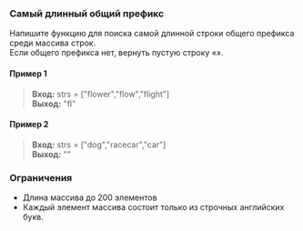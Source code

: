 ### Самый длинный общий префикс

Напишите функцию для поиска самой длинной строки общего префикса среди массива строк.  
Если общего префикса нет, вернуть пустую строку «».

#### Пример 1
> **Вход:** strs = ["flower","flow","flight"]  
> **Выход:** "fl"

#### Пример 2
> **Вход:** strs = ["dog","racecar","car"]  
> **Выход:** ""  


### Ограничения
- Длина массива до 200 элементов
- Каждый элемент массива состоит только из строчных английских букв.